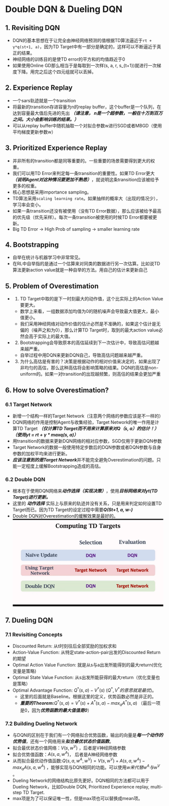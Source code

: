 # Double DQN & Dueling DQN
## 1. Revisiting DQN
- DQN的基本思想在于让完全由神经网络预测的值根据TD算法逼近于`rt + γ*q(st+1, a)`，因为TD Target中有一部分是确定的，这样可以不断逼近于真正的结果。
- 神经网络的训练目的是使TD error的平方和的均值趋近于0
- 如果使用Online GD那么相当于是每取到一次样(s, a, r, s_{t+1})就进行一次梯度下降。用完之后这个四元组就可以丢掉。
## 2. Experience Replay
- 一个sars轨迹就是一个transition
- 将最新的transition存进容量为n的replay buffer，这个buffer是一个队列，在达到容量最大值后先进的先出 ***（请注意， n是一个超参数，一般在十万到百万之间。大小会影响训练的结果。）***
- 可以从replay buffer中随机抽取一个对拟合参数w进行SGD或者MBGD（使用平均梯度更新参数w）
## 3. Prioritized Experience Replay
- 并非所有的transition都是同等重要的。一些重要的场景需要得到更大的权重。
- 我们可以用TD Error来判定每一条transition的重要性。如果TD Error更大 ***（说明Agent对这种情况要更加不熟悉）***，就说明这条transition应该被给予更多的权重。
- 核心思想是采用importance sampling。
- TD算法采用`scaling learning rate`。如果抽样的概率大（出现的情况少），学习率会变小。
- 如果一条transition还没有被使用（没有TD Error数据），那么应该被给予最高的优先级（优先采样）。每次一条transition被使用的时候TD Error都要被更新。
- Big TD Error -> High Prob of sampling -> smaller learning rate
## 4. Bootstrapping
- 自举在统计与机器学习中非常常见。
- 在RL中自举指的是通过一个估算来对同类的数据进行另一次估算。比如说TD算法更新action value就是一种自举的方法。用自己的估计来更新自己
## 5. Problem of Overestimation
- 1. TD Target中取的是下一时刻最大的动作值，这个比实际上的Action Value要更大。
	- 数学上来看，一组数据添加均值为0的随机噪声会导致最大值更大，最小值更小。
	- 我们采用神经网络对动作价值的估计必然是不准确的，如果这个估计是无偏的（噪声之和为0），那么计算TD Target时，取到的最大action value必然会高于实际上的最大值。
- 2. Bootstrapping会导致原本的高估延续到下一次估计中，导致高估问题越来越严重。
	- 自举过程中用DQN来更新DQN自己，导致高估问题越来越严重。
- 3. 为什么高估是有害的？决策是根据动作的相对价值来决定的，如果出现了非均匀的高估，那么这种高估将会影响策略的结果。DQN的高估是non-uniform的。如果一对transition的出现越频繁，则高估的结果会更加严重
## 6. How to solve Overestimation?
### 6.1 Target Network
- 新增一个结构一样的Target Network（注意两个网络的参数应该是不一样的）
- DQN网络的作用是控制Agent与收集经验，Target Network的唯一作用是计算TD Target ***（仅计算TD Target而不用来计算原来对Q（s, a）的估计！）*** ***（使用yt = rt + γ * maxq(s, a)）*** 
- 用transition的数据来更新DQN网络的相对应参数，SGD仅用于更新DQN参数
- Target Network的数据一般使用特定步数后的DQN参数或者DQN参数与自身参数的加权平均来进行更新。
- ***应该注意到的是Target Network***并不能完全避免Overestimation的问题。只能一定程度上缓解Bootstrapping造成的高估。
### 6.2 Double DQN
- 根本在于使用DQN网络来***动作选择（实现决策）***，使用***目标网络来对yt(TD Target)进行更新。***
- 这里的 ***动作选择*** 实际上与原来的轨迹并没有关系，只是用来判定如何设置TD Target而已。因为TD Target的设定过程中需要***Q(St+1, a, w-)***
- Double DQN对Overestimation的缓解效果是最好的。
![](3.jpg)
## 7. Dueling DQN
### 7.1 Revisiting Concepts
- Discounted Return: 从t时刻往后全部奖励的加权求和
- Action-Value Function: 从特定state-action-pair出发的Discounted Return的期望
- Optimal Action Value Function: 就是从s与a出发所能得到的最大return(优化变量是策略)
- Optimal State Value Function: 从s出发所能获得的最大return（优化变量也是策略）
- Optimal Advantage Function: $Q^*(s,a) - V^*(s)$ $(Q^*,V^*的意思就是最优)$。
	- 这里的后面就是Baseline。根据这里的定义，优势函数必然是非正的。
	- ***重要的Theorem:***$Q^*(s,a) = V^*(s) + A^*(s,a) - max_aA^*(s,a)$ （最后一项是0，因为***优势函数的最大值值是0***）
### 7.2 Building Dueling Network
- 与DQN的区别在于我们有一个网络拟合优势函数，输出的向量是***每一个动作的优势值***，还有一个网络用来***拟合最优状态价值函数***。
- 拟合最优状态价值网络：$V(s,w^V)$ ，后者是V神经网络参数
- 拟合优势值函数：$A(s,a,w^A)$， 后者是A神经网络参数
- 从而拟合最优动作值函数:$Q(s,a,w^A,w^V)=V(s,w^V)+A(s,a,w^A)-max_aA(s,a,w^A)$ ，能够实现与DQN相同的功能。可以使用$w来代替w^A与w^V$ 。
- Dueling Network的网络结构比原先更好。DQN相同的方法都可以用于Dueling Network，比如Double DQN, Prioritized Experience replay, multi-step TD Target.
- max项是为了可以保证唯一性，但是max项也可以替换成mean项。